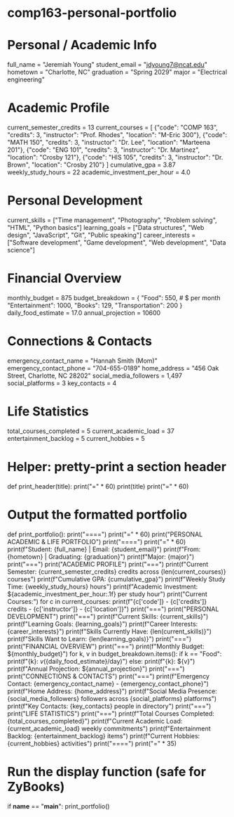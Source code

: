 # comp163-personal-portfolio
# Personal / Academic Info
full_name = "Jeremiah Young"
student_email = "jdyoung7@ncat.edu"
hometown = "Charlotte, NC"
graduation = "Spring 2029"
major = "Electrical engineering"

# Academic Profile
current_semester_credits = 13
current_courses = [
    {"code": "COMP 163", "credits": 3, "instructor": "Prof. Rhodes", "location": "M-Eric 300"},
    {"code": "MATH 150", "credits": 3, "instructor": "Dr. Lee", "location": "Marteena 201"},
    {"code": "ENG 101", "credits": 3, "instructor": "Dr. Martinez", "location": "Crosby 121"},
    {"code": "HIS 105", "credits": 3, "instructor": "Dr. Brown", "location": "Crosby 210"}
]
cumulative_gpa = 3.87
weekly_study_hours = 22
academic_investment_per_hour = 4.0

# Personal Development
current_skills = ["Time management", "Photography", "Problem solving", "HTML", "Python basics"]
learning_goals = ["Data structures", "Web design", "JavaScript", "Git", "Public speaking"]
career_interests = ["Software development", "Game development", "Web development", "Data science"]

# Financial Overview
monthly_budget = 875
budget_breakdown = {
    "Food": 550,          # $ per month
    "Entertainment": 1000,
    "Books": 129,
    "Transportation": 200
}
daily_food_estimate = 17.0
annual_projection = 10600

# Connections & Contacts
emergency_contact_name = "Hannah Smith (Mom)"
emergency_contact_phone = "704-655-0189"
home_address = "456 Oak Street, Charlotte, NC 28202"
social_media_followers = 1,497
social_platforms = 3
key_contacts = 4

# Life Statistics
total_courses_completed = 5
current_academic_load = 37
entertainment_backlog = 5
current_hobbies = 5

# Helper: pretty-print a section header
def print_header(title):
    print("=" * 60)
    print(title)
    print("=" * 60)

# Output the formatted portfolio
def print_portfolio():
    print("====")
    print("=" * 60)
    print("PERSONAL ACADEMIC & LIFE PORTFOLIO")
    print("====")
    print("=" * 60)
    print(f"Student: {full_name} | Email: {student_email}")
    print(f"From: {hometown} | Graduating: {graduation}")
    print(f"Major: {major}")
    print("===")
    print("ACADEMIC PROFILE")
    print("===")
    print(f"Current Semester: {current_semester_credits} credits across {len(current_courses)} courses")
    print(f"Cumulative GPA: {cumulative_gpa}")
    print(f"Weekly Study Time: {weekly_study_hours} hours")
    print(f"Academic Investment: ${academic_investment_per_hour:.1f} per study hour")
    print("Current Courses:")
    for c in current_courses:
        print(f"{c['code']} - {c['credits']} credits - {c['instructor']} - {c['location']}")
    print("===")
    print("PERSONAL DEVELOPMENT")
    print("===")
    print(f"Current Skills: {current_skills}")
    print(f"Learning Goals: {learning_goals}")
    print(f"Career Interests: {career_interests}")
    print(f"Skills Currently Have: {len(current_skills)}")
    print(f"Skills Want to Learn: {len(learning_goals)}")
    print("===")
    print("FINANCIAL OVERVIEW")
    print("===")
    print(f"Monthly Budget: ${monthly_budget}")
    for k, v in budget_breakdown.items():
        if k == "Food":
            print(f"{k}: ${v} (${daily_food_estimate}/day)")
        else:
            print(f"{k}: ${v}")
    print(f"Annual Projection: ${annual_projection}")
    print("===")
    print("CONNECTIONS & CONTACTS")
    print("===")
    print(f"Emergency Contact: {emergency_contact_name} - {emergency_contact_phone}")
    print(f"Home Address: {home_address}")
    print(f"Social Media Presence: {social_media_followers} followers across {social_platforms} platforms")
    print(f"Key Contacts: {key_contacts} people in directory")
    print("===")
    print("LIFE STATISTICS")
    print("===")
    print(f"Total Courses Completed: {total_courses_completed}")
    print(f"Current Academic Load: {current_academic_load} weekly commitments")
    print(f"Entertainment Backlog: {entertainment_backlog} items")
    print(f"Current Hobbies: {current_hobbies} activities")
    print("====")
    print("=" * 35)

# Run the display function (safe for ZyBooks)
if __name__ == "__main__":
    print_portfolio()
